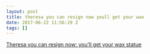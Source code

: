 ```yaml
---
layout: post
title: theresa you can resign now youll get your wax
date: 2017-06-22 11:56:29 Z
tags: []
---
```

[Theresa you can resign now: you'll get your wax statue](http://londonist.com/2016/06/what-s-going-to-happen-to-david-cameron-s-made-tussauds-waxwork)

